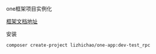 
one框架项目实例化

[框架文档地址](https://www.kancloud.cn/vic-one/php-one/826876)

安装

```shell
composer create-project lizhichao/one-app:dev-test_rpc
```
